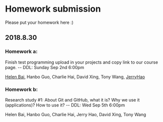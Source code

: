 Homework submission
====================================================================================
Please put your homework here :)

## 2018.8.30

### Homework a:

Finish test programming upload in your projects and copy link to our course page.  -- DDL: Sunday Sep 2nd 6:00pm

[Helen Bai](https://github.com/HelenBai2002Tong/Cesium/blob/master/HelenBaiEXER1.py), Hanbo Guo, Charlie Hai, David Xing, Tony Wang, 
[JerryHao](https://github.com/JerryHao2001/HAO/blob/master/IB/HW/FirstTestJerryHao)

### Homework b:

Research study #1: About Git and GitHub, what it is? Why we use it (applications)? How to use it?   -- DDL: Wed Sep 5th 6:00pm

Helen Bai, Hanbo Guo, Charlie Hai, Jerry Hao, David Xing, Tony Wang

